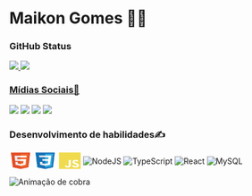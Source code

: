 # Maikon Gomes 👨‍💻

### GitHub Status
<div>
  <a href="https://github.com/maikongomes">
  <img height="180em" src="https://github-readme-stats.vercel.app/api?username=maikongomes&show_icons=true&theme=tokyonight&include_all_commits=true&count_private=true"/>
  <img height="180em" src="https://github-readme-stats.vercel.app/api/top-langs/?username=maikongomes&layout=compact&langs_count=6&theme=tokyonight"/>
</div>

### Mídias Sociais📱

<div>
  <a href="https://instagram.com/_maikongomes" target="_blank"><img src="https://img.shields.io/badge/-Instagram-%23E4405F?style=for-the- badge&logo=instagram&logoColor=white" target="_blank"></a>
  <a href="https://www.linkedin.com/in/maikon-gomes-59192812a" target="_blank"><img src="https://img.shields.io/badge/-LinkedIn-%230077B5?style= for-the- badge&logo=linkedin&logoColor=white" target="_blank"></a>
  <a href="" target="_blank"><img src="https://img.shields.io/badge/Discord-7289DA?style=for-the-badge&logo= discord&logoColor=white" target="_blank"></a>
  <a href = "mailto:maikongomes@hotmail.com"><img src="https://img.shields.io/badge/-Gmail-%23333?style=for-the-badge&logo=gmail&logoColor=white" alvo ="_blank"></a>
</div>

### Desenvolvimento de habilidades✍️

<div>
  <img align="center" alt="HTML" height="30" width="40" src="https://raw.githubusercontent.com/devicons/devicon/master/icons/html5/html5-original.svg">
  <img align="center" alt="CSS" height="30" width="40" src="https://raw.githubusercontent.com/devicons/devicon/master/icons/css3/css3-original.svg">
  <img align="center" alt="Js" height="30" width="40" src="https://raw.githubusercontent.com/devicons/devicon/master/icons/javascript/javascript-plain.svg">
  <img align="center" alt="NodeJS" height="30" width="75" src="https://img.shields.io/badge/Node.js-43853D?style=for-the-badge&logo=node.js&logoColor=white">
  <img align="center" alt="TypeScript" height="30" width="75" src="https://img.shields.io/badge/TypeScript-007ACC?style=for-the-badge&logo=typescript&logoColor=white">
  <img align="center" alt="React" height="30" width="75" src="https://img.shields.io/badge/React-20232A?style=for-the-badge&logo=react&logoColor=61DAF">
  <img align="center" alt="MySQL" height="30" width="75" src="https://img.shields.io/badge/MySQL-00000F?style=for-the-badge&logo=mysql&logoColor=white">



  ![Animação de cobra](https://github.com/maikongomes/maikongomes/blob/output/github-contribution-grid-snake.svg)

</div>
